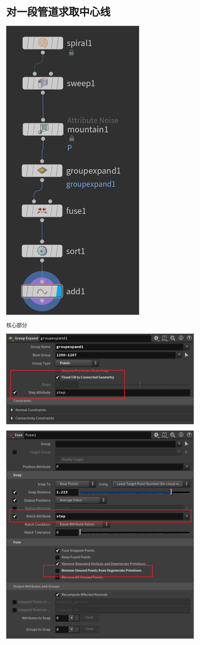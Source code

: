 # 对一段管道求取中心线

![alt text](../../png/houdini/Snipaste_2024-02-16_23-09-42.png)

核心部分

![alt text](../../png/houdini/Snipaste_2024-02-17_21-11-34.png)

![alt text](../../png/houdini/Snipaste_2024-02-17_21-11-50.png)